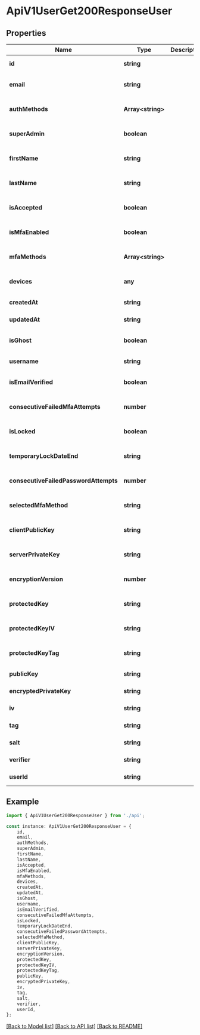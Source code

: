 # ApiV1UserGet200ResponseUser


## Properties

Name | Type | Description | Notes
------------ | ------------- | ------------- | -------------
**id** | **string** |  | [default to undefined]
**email** | **string** |  | [optional] [default to undefined]
**authMethods** | **Array&lt;string&gt;** |  | [optional] [default to undefined]
**superAdmin** | **boolean** |  | [optional] [default to false]
**firstName** | **string** |  | [optional] [default to undefined]
**lastName** | **string** |  | [optional] [default to undefined]
**isAccepted** | **boolean** |  | [optional] [default to false]
**isMfaEnabled** | **boolean** |  | [optional] [default to false]
**mfaMethods** | **Array&lt;string&gt;** |  | [optional] [default to undefined]
**devices** | **any** |  | [optional] [default to undefined]
**createdAt** | **string** |  | [default to undefined]
**updatedAt** | **string** |  | [default to undefined]
**isGhost** | **boolean** |  | [optional] [default to false]
**username** | **string** |  | [default to undefined]
**isEmailVerified** | **boolean** |  | [optional] [default to false]
**consecutiveFailedMfaAttempts** | **number** |  | [optional] [default to 0]
**isLocked** | **boolean** |  | [optional] [default to false]
**temporaryLockDateEnd** | **string** |  | [optional] [default to undefined]
**consecutiveFailedPasswordAttempts** | **number** |  | [optional] [default to 0]
**selectedMfaMethod** | **string** |  | [optional] [default to undefined]
**clientPublicKey** | **string** |  | [optional] [default to undefined]
**serverPrivateKey** | **string** |  | [optional] [default to undefined]
**encryptionVersion** | **number** |  | [optional] [default to 2]
**protectedKey** | **string** |  | [optional] [default to undefined]
**protectedKeyIV** | **string** |  | [optional] [default to undefined]
**protectedKeyTag** | **string** |  | [optional] [default to undefined]
**publicKey** | **string** |  | [default to undefined]
**encryptedPrivateKey** | **string** |  | [default to undefined]
**iv** | **string** |  | [default to undefined]
**tag** | **string** |  | [default to undefined]
**salt** | **string** |  | [default to undefined]
**verifier** | **string** |  | [default to undefined]
**userId** | **string** |  | [default to undefined]

## Example

```typescript
import { ApiV1UserGet200ResponseUser } from './api';

const instance: ApiV1UserGet200ResponseUser = {
    id,
    email,
    authMethods,
    superAdmin,
    firstName,
    lastName,
    isAccepted,
    isMfaEnabled,
    mfaMethods,
    devices,
    createdAt,
    updatedAt,
    isGhost,
    username,
    isEmailVerified,
    consecutiveFailedMfaAttempts,
    isLocked,
    temporaryLockDateEnd,
    consecutiveFailedPasswordAttempts,
    selectedMfaMethod,
    clientPublicKey,
    serverPrivateKey,
    encryptionVersion,
    protectedKey,
    protectedKeyIV,
    protectedKeyTag,
    publicKey,
    encryptedPrivateKey,
    iv,
    tag,
    salt,
    verifier,
    userId,
};
```

[[Back to Model list]](../README.md#documentation-for-models) [[Back to API list]](../README.md#documentation-for-api-endpoints) [[Back to README]](../README.md)
